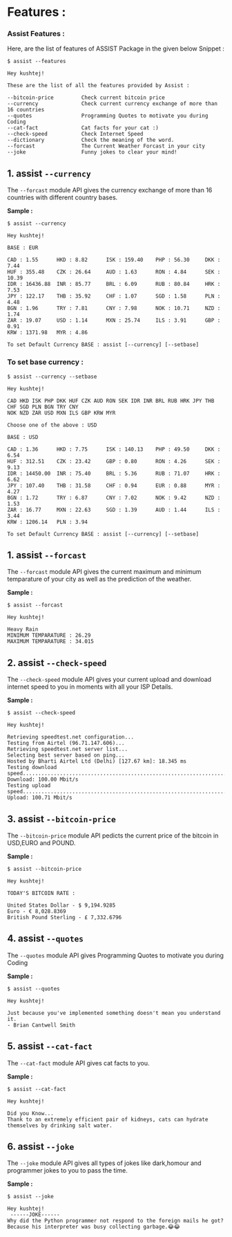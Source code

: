 # Features : 

### Assist Features : 

Here, are the list of features of ASSIST Package in the given below Snippet :
```
$ assist --features

Hey kushtej!

These are the list of all the features provided by Assist : 

--bitcoin-price         Check current bitcoin price
--currency              Check current currency exchange of more than 16 countries
--quotes                Programming Quotes to motivate you during Coding
--cat-fact              Cat facts for your cat :)
--check-speed           Check Internet Speed
--dictionary            Check the meaning of the word.
--forcast               The Current Weather Forcast in your city
--joke                  Funny jokes to clear your mind!
```

## 1. assist `--currency`

The `--forcast` module API gives the currency exchange of more than 16 countries with different country bases.

**Sample :**
```
$ assist --currency

Hey kushtej!                    

BASE : EUR

CAD : 1.55      HKD : 8.82      ISK : 159.40    PHP : 56.30     DKK : 7.44
HUF : 355.48    CZK : 26.64     AUD : 1.63      RON : 4.84      SEK : 10.39
IDR : 16436.88  INR : 85.77     BRL : 6.09      RUB : 80.84     HRK : 7.53
JPY : 122.17    THB : 35.92     CHF : 1.07      SGD : 1.58      PLN : 4.48
BGN : 1.96      TRY : 7.81      CNY : 7.98      NOK : 10.71     NZD : 1.74
ZAR : 19.07     USD : 1.14      MXN : 25.74     ILS : 3.91      GBP : 0.91
KRW : 1371.98   MYR : 4.86

To set Default Currency BASE : assist [--currency] [--setbase]

```
### To set base currency :

```
$ assist --currency --setbase

Hey kushtej!

CAD HKD ISK PHP DKK HUF CZK AUD RON SEK IDR INR BRL RUB HRK JPY THB CHF SGD PLN BGN TRY CNY 
NOK NZD ZAR USD MXN ILS GBP KRW MYR

Choose one of the above : USD

BASE : USD

CAD : 1.36      HKD : 7.75      ISK : 140.13    PHP : 49.50     DKK : 6.54
HUF : 312.51    CZK : 23.42     GBP : 0.80      RON : 4.26      SEK : 9.13
IDR : 14450.00  INR : 75.40     BRL : 5.36      RUB : 71.07     HRK : 6.62
JPY : 107.40    THB : 31.58     CHF : 0.94      EUR : 0.88      MYR : 4.27
BGN : 1.72      TRY : 6.87      CNY : 7.02      NOK : 9.42      NZD : 1.53
ZAR : 16.77     MXN : 22.63     SGD : 1.39      AUD : 1.44      ILS : 3.44
KRW : 1206.14   PLN : 3.94

To set Default Currency BASE : assist [--currency] [--setbase]
```


## 1. assist `--forcast`

The `--forcast` module API gives the current maximum and minimum temparature of your city as well as the prediction of the weather.

**Sample :**
```
$ assist --forcast

Hey kushtej!

Heavy Rain
MINIMUM TEMPARATURE : 26.29
MAXIMUM TEMPARATURE : 34.015
```
## 2. assist `--check-speed`

The `--check-speed` module API gives your current upload and download internet speed to you in moments with all your ISP Details.

**Sample :**
```
$ assist --check-speed

Hey kushtej!

Retrieving speedtest.net configuration...
Testing from Airtel (96.71.147.606)...
Retrieving speedtest.net server list...
Selecting best server based on ping...
Hosted by Bharti Airtel Ltd (Delhi) [127.67 km]: 18.345 ms
Testing download speed................................................................................
Download: 100.00 Mbit/s
Testing upload speed......................................................................................................
Upload: 100.71 Mbit/s
```


## 3. assist `--bitcoin-price`

The `--bitcoin-price` module API pedicts the current price of the bitcoin in USD,EURO and POUND.

**Sample :**
```
$ assist --bitcoin-price

Hey kushtej!

TODAY'S BITCOIN RATE :

United States Dollar - $ 9,194.9285
Euro - € 8,028.8369
British Pound Sterling - £ 7,332.6796
```
## 4. assist `--quotes`

The `--quotes` module API gives Programming Quotes to motivate you during Coding 

**Sample :**
```
$ assist --quotes

Hey kushtej!

Just because you've implemented something doesn't mean you understand it.
- Brian Cantwell Smith
```
## 5. assist `--cat-fact`

The `--cat-fact` module API gives cat facts to you.

**Sample :**
```
$ assist --cat-fact

Hey kushtej!

Did you Know...
Thank to an extremely efficient pair of kidneys, cats can hydrate themselves by drinking salt water.
```

## 6. assist `--joke`

The `--joke` module API gives all types of jokes like dark,homour and programmer jokes to you to pass the time.

**Sample :**
```
$ assist --joke

Hey kushtej!
 ------JOKE------
Why did the Python programmer not respond to the foreign mails he got?
Because his interpreter was busy collecting garbage.😂😂
```
